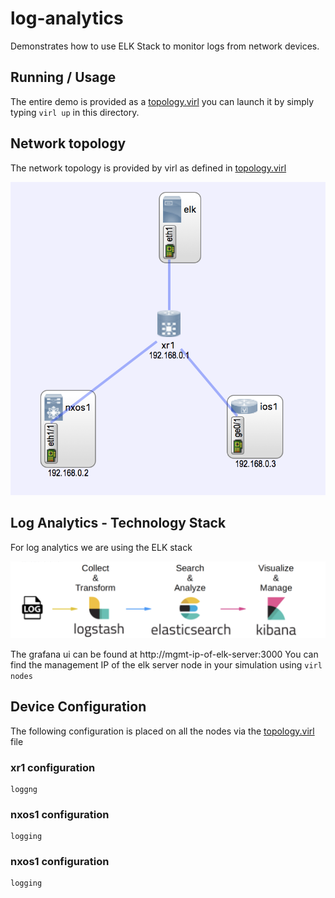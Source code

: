 # log-analytics

Demonstrates how to use ELK Stack to monitor logs from network devices.

## Running / Usage

The entire demo is provided as  a [topology.virl](./topology.virl) you can launch it
by simply typing `virl up` in this directory.

## Network topology

The network topology is provided by virl as defined in [topology.virl](./topology.virl)

![network](./static/network.png)

## Log Analytics - Technology Stack

For log analytics we are using the ELK stack

![elk](./static/stack.png "ELK Stack")

The grafana ui can be found at http://mgmt-ip-of-elk-server:3000
You can find the management IP of the elk server node in your simulation using `virl nodes`

## Device Configuration

The following configuration is placed on all the  nodes
via the [topology.virl](./topology.virl) file


### xr1 configuration

```
loggng

```

### nxos1 configuration

```
logging
```

### nxos1 configuration

```
logging
```
